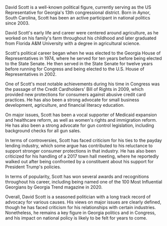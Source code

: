 David Scott is a well-known political figure, currently serving as the US Representative for Georgia's 13th congressional district. Born in Aynor, South Carolina, Scott has been an active participant in national politics since 2003.

David Scott's early life and career were centered around agriculture, as he worked on his family's farm throughout his childhood and later graduated from Florida A&M University with a degree in agricultural science.

Scott's political career began when he was elected to the Georgia House of Representatives in 1974, where he served for ten years before being elected to the State Senate. He then served in the State Senate for twelve years before running for Congress and being elected to the U.S. House of Representatives in 2002.

One of Scott's most notable achievements during his time in Congress was the passage of the Credit Cardholders' Bill of Rights in 2009, which provided new protections for consumers against abusive credit card practices. He has also been a strong advocate for small business development, agriculture, and financial literacy education.

On major issues, Scott has been a vocal supporter of Medicaid expansion and healthcare reform, as well as women's rights and immigration reform. He has also been a strong advocate for gun control legislation, including background checks for all gun sales.

In terms of controversies, Scott has faced criticism for his ties to the payday lending industry, which some argue has contributed to his reluctance to support stronger consumer protections in that industry. He has also been criticized for his handling of a 2017 town hall meeting, where he reportedly walked out after being confronted by a constituent about his support for President Trump's policies.

In terms of popularity, Scott has won several awards and recognitions throughout his career, including being named one of the 100 Most Influential Georgians by Georgia Trend magazine in 2020.

Overall, David Scott is a seasoned politician with a long track record of advocacy for various causes. His views on major issues are clearly defined, though he has faced criticism for his relationships with certain industries. Nonetheless, he remains a key figure in Georgia politics and in Congress, and his impact on national policy is likely to be felt for years to come.
